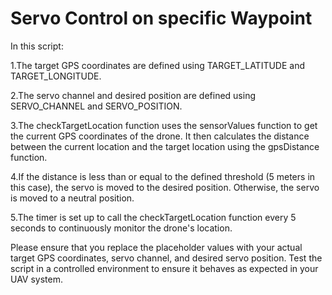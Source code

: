 # Servo Control on specific Waypoint
In this script:

1.The target GPS coordinates are defined using TARGET_LATITUDE and TARGET_LONGITUDE.

2.The servo channel and desired position are defined using SERVO_CHANNEL and SERVO_POSITION.

3.The checkTargetLocation function uses the sensorValues function to get the current GPS coordinates of the drone. It then calculates the distance between the current location and the target location using the gpsDistance function.

4.If the distance is less than or equal to the defined threshold (5 meters in this case), the servo is moved to the desired position. Otherwise, the servo is moved to a neutral position.

5.The timer is set up to call the checkTargetLocation function every 5 seconds to continuously monitor the drone's location.

Please ensure that you replace the placeholder values with your actual target GPS coordinates, servo channel, and desired servo position. Test the script in a controlled environment to ensure it behaves as expected in your UAV system.